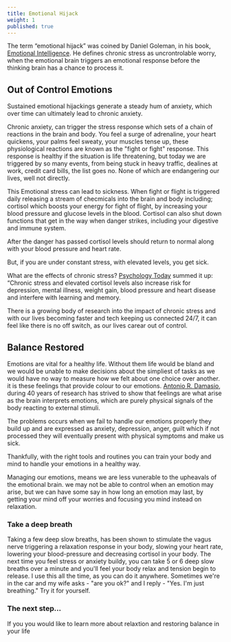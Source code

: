 ```yaml
---
title: Emotional Hijack
weight: 1
published: true
---
```

The term “emotional hijack” was coined by Daniel Goleman, in his book, [Emotional Intelligence](https://www.amazon.co.uk/Emotional-Intelligence-Matter-More-Than/dp/0747528306). 
He defines chronic stress as uncrontrolable worry, when the emotional brain triggers an emotional response before the thinking brain has a chance to process it.


## Out of Control Emotions 

Sustained emotional hijackings generate a steady hum of anxiety, which over time can ultimately lead to chronic anxiety.


Chronic anxiety, can trigger the stress response which sets of a chain of reactions in the brain and body. You feel a surge of adrenaline, your heart quickens, your palms feel sweaty, your muscles tense up, these physiological reactions are known as the "fight or fight" response. This response is healthy if the situation is life threatening, but today we are triggered by so many events, from being stuck in heavy traffic, dealines at work, credit card bills, the list goes no. None of which are endangering our lives, well not directly. 

This Emotional stress can lead to sickness. When fight or flight is triggered daily releasing a stream of checmicals into the brain and body including; cortisol which boosts your energy for fight of flight, by increasing your blood pressure and glucose levels in the blood. Cortisol can also shut down functions that get in the way when danger strikes, including your digestive and immune system.

After the danger has passed cortisol levels should return to normal along with your blood pressure and heart rate. 

But, if you are under constant stress, with elevated levels, you get sick. 

What are the effects of chronic stress? [Psychology Today](https://www.psychologytoday.com/blog/the-athletes-way/201301/cortisol-why-the-stress-hormone-is-public-enemy-no-1) summed it up: “Chronic stress and elevated cortisol levels also increase risk for depression, mental illness, weight gain, blood pressure and heart disease and interfere with learning and memory. 


There is a growing body of research into the impact of chronic stress and with our lives becoming faster and tech keeping us connected 24/7, it can feel like there is no off switch, as our lives carear out of control. 


## Balance Restored

Emotions are vital for a healthy life. Without them life would be bland and we would be unable to make decisions about the simpliest of tasks as we would have no way to measure how we felt about one choice over another. it is these feelings that provide colour to our emotions. [Antonio R. Damasio](https://www.scientificamerican.com/article/feeling-our-emotions/), during 40 years of research has strived to show that feelings are what arise as the brain interprets emotions, which are purely physical signals of the body reacting to external stimuli.

The problems occurs when we fail to handle our emotions properly they build up and are expressed as anxiety, depression, anger, guilt which if not processed they will eventually present with physical symptoms and make us sick.

Thankfully, with the right tools and routines you can train your body and mind to handle your emotions in a healthy way.

Managing our emotions, means we are less vunerable to the upheavals of the emotional brain. we may not be able to control when an emotion may arise, but we can have some say in how long an emotion may last, by getting your mind off your worries and focusing you mind instead on relaxation.

### Take a deep breath

Taking a few deep slow breaths, has been shown to stimulate the vagus nerve triggering a relaxation response in your body, slowing your heart rate,  lowering your blood-pressure and decreasing cortisol in your body. The next time you feel stress or anxiety buildy, you can take 5 or 6 deep slow breaths over a minute and you'll feel your body relax and tension begin to release. I use this all the time, as you can do it anywhere. Sometimes we're in the car and my wife asks - "are you ok?" and I reply - "Yes. I'm just breathing." Try it for yourself.


### The next step...

If you you would like to learn more about relaxtion and restoring balance in your life

